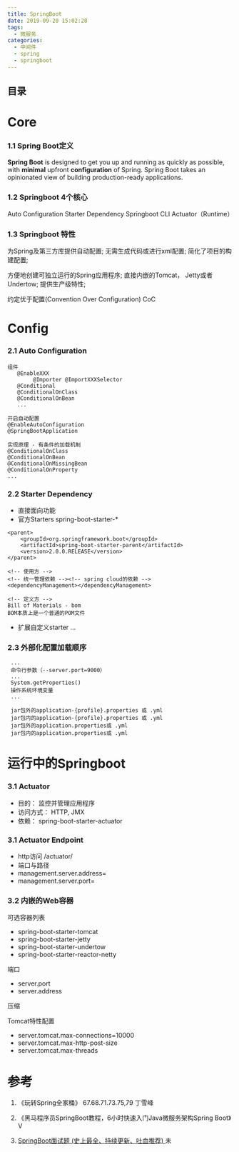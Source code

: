 ```yaml
---
title: SpringBoot
date: 2019-09-20 15:02:28
tags:
  - 微服务
categories:
  - 中间件
  - spring 
  - springboot
---
```


<p></p>
<!-- more -->

## 目录
<!-- toc -->

# Core
### 1.1 Spring Boot定义
**Spring Boot** is designed to get you up and running as quickly as possible, 
with **minimal** upfront **configuration** of Spring. 
Spring Boot takes an opinionated view of building production-ready applications.


### 1.2 Springboot 4个核心
Auto Configuration
Starter Dependency
Springboot CLI
Actuator（Runtime）

### 1.3 Springboot 特性
为Spring及第三方库提供自动配置;
无需生成代码或进行xml配置; 
简化了项目的构建配置;

方便地创建可独立运行的Spring应用程序;
直接内嵌的Tomcat， Jetty或者Undertow;
提供生产级特性;

约定优于配置(Convention Over Configuration) CoC

#  Config
### 2.1 Auto Configuration

```
组件
   @EnableXXX
        @Importer @ImportXXXSelector
   @Conditional
   @ConditionalOnClass
   @ConditionalOnBean
   ... 
```

```
开启自动配置
@EnableAutoConfiguration
@SpringBootApplication
```

```
实现原理 - 有条件的加载机制
@ConditionalOnClass
@ConditionalOnBean
@ConditionalOnMissingBean
@ConditionalOnProperty
...
```


### 2.2 Starter Dependency

+ 直接面向功能
+ 官方Starters spring-boot-starter-*

```
<parent>
    <groupId>org.springframework.boot</groupId>
    <artifactId>spring-boot-starter-parent</artifactId>
    <version>2.0.0.RELEASE</version>
</parent>

<!-- 使用方 -->
<!-- 统一管理依赖 --><!-- spring cloud的依赖 -->
<dependencyManagement></dependencyManagement>

<!-- 定义方 -->
Bill of Materials - bom
BOM本质上是一个普通的POM文件
```

+ 扩展自定义starter
... 

### 2.3 外部化配置加载顺序
```
 ...
 命令行参数（--server.port=9000）
 ...
 System.getProperties()
 操作系统环境变量
 ...
```


```
 jar包外的application-{profile}.properties 或 .yml
 jar包内的application-{profile}.properties 或 .yml
 jar包外的application.properties或 .yml
 jar包内的application.properties或 .yml
```

#  运行中的Springboot
### 3.1 Actuator
+ 目的： 监控并管理应用程序
+ 访问方式： HTTP, JMX
+ 依赖： spring-boot-starter-actuator

### 3.1 Actuator Endpoint
+ http访问
/actuator/<id>
+ 端口与路径
+ management.server.address=
+ management.server.port=
  

### 3.2 内嵌的Web容器
可选容器列表
+ spring-boot-starter-tomcat
+ spring-boot-starter-jetty
+ spring-boot-starter-undertow
+ spring-boot-starter-reactor-netty

端口
+ server.port
+ server.address

压缩

Tomcat特性配置
+ server.tomcat.max-connections=10000
+ server.tomcat.max-http-post-size
+ server.tomcat.max-threads


# 参考
1. 《玩转Spring全家桶》 67.68.71.73.75,79 丁雪峰 
2. 《黑马程序员SpringBoot教程，6小时快速入门Java微服务架构Spring Boot》 V

100. [SpringBoot面试题 (史上最全、持续更新、吐血推荐) ](https://www.cnblogs.com/crazymakercircle/p/14365487.html) 未
